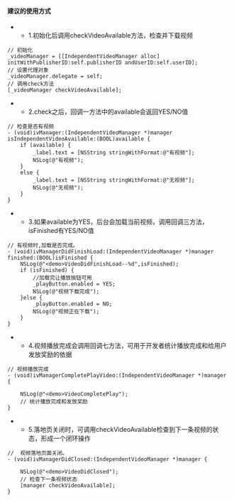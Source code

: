 #### 建议的使用方式

* * 1.初始化后调用checkVideoAvailable方法，检查并下载视频

```
// 初始化
_videoManager = [[IndependentVideoManager alloc] initWithPublisherID:self.publisherID andUserID:self.userID];
// 设置代理对象
_videoManager.delegate = self;
// 调用check方法
[_videoManager checkVideoAvailable];
```

* * 2.check之后，回调一方法中的available会返回YES/NO值

```
// 检查是否有视频
- (void)ivManager:(IndependentVideoManager *)manager isIndependentVideoAvailable:(BOOL)available {
    if (available) {
        _label.text = [NSString stringWithFormat:@"有视频"];
        NSLog(@"有视频");
    }
    else {
        _label.text = [NSString stringWithFormat:@"无视频"];
        NSLog(@"无视频");
    }
}
```

* * 3.如果available为YES，后台会加载当前视频，调用回调三方法，isFinished有YES/NO值

```
// 有视频时,加载是否完成。
- (void)ivManagerDidFinishLoad:(IndependentVideoManager *)manager finished:(BOOL)isFinished {
    NSLog(@"<demo>VideoDidFinishLoad--%d",isFinished);
    if (isFinished) {
        //加载完让播放按钮可用
        _playButton.enabled = YES;
        NSLog(@"视频下载完成");
    }else {
        _playButton.enabled = NO;
        NSLog(@"视频正在下载");
    }
}
```

* * 4.视频播放完成会调用回调七方法，可用于开发者统计播放完成和给用户发放奖励的依据

```
// 视频播放完成
- (void)ivManagerCompletePlayVideo:(IndependentVideoManager *)manager {

    NSLog(@"<demo>VideoCompletePlay");
    // 统计播放完成和发放奖励
}
```

* * 5.落地页关闭时，可调用checkVideoAvailable检查到下一条视频的状态，形成一个闭环操作

```
//  视频落地页面关闭。
- (void)ivManagerDidClosed:(IndependentVideoManager *)manager {

    NSLog(@"<demo>VideoDidClosed");
    // 检查下一条视频状态
    [manager checkVideoAvailable];
}
```



